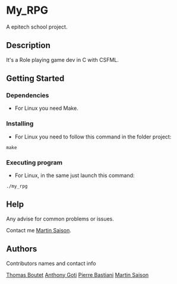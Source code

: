 # My_RPG

A epitech school project.

## Description

It's a Role playing game dev in C with CSFML.

## Getting Started

### Dependencies

* For Linux you need Make.

### Installing

* For Linux you need to follow this command in the folder project:
```
make
```

### Executing program

* For Linux, in the same just launch this command:
```
./my_rpg
```

## Help

Any advise for common problems or issues.

Contact me [Martin Saison](https://www.linkedin.com/in/martin-saison-b273aa199/).

## Authors

Contributors names and contact info
 
[Thomas Boutet](https://www.linkedin.com/in/thomas-boutet/)
[Anthony Goti](https://www.linkedin.com/in/anthony-goti/)
[Pierre Bastiani]()
[Martin Saison](https://www.linkedin.com/in/martin-saison-b273aa199/)
